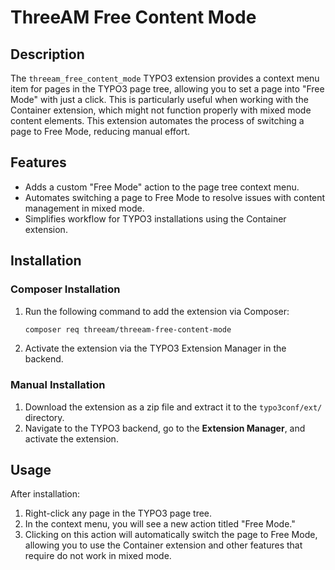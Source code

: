 # ThreeAM Free Content Mode

## Description

The `threeam_free_content_mode` TYPO3 extension provides a context menu item for pages in the TYPO3 page tree, allowing you to set a page into "Free Mode" with just a click. This is particularly useful when working with the Container extension, which might not function properly with mixed mode content elements. This extension automates the process of switching a page to Free Mode, reducing manual effort.

## Features

- Adds a custom "Free Mode" action to the page tree context menu.
- Automates switching a page to Free Mode to resolve issues with content management in mixed mode.
- Simplifies workflow for TYPO3 installations using the Container extension.

## Installation

### Composer Installation
1. Run the following command to add the extension via Composer:

    ```bash
    composer req threeam/threeam-free-content-mode
    ```

2. Activate the extension via the TYPO3 Extension Manager in the backend.

### Manual Installation
1. Download the extension as a zip file and extract it to the `typo3conf/ext/` directory.
2. Navigate to the TYPO3 backend, go to the **Extension Manager**, and activate the extension.

## Usage

After installation:
1. Right-click any page in the TYPO3 page tree.
2. In the context menu, you will see a new action titled "Free Mode."
3. Clicking on this action will automatically switch the page to Free Mode, allowing you to use the Container extension and other features that require do not work in mixed mode.

